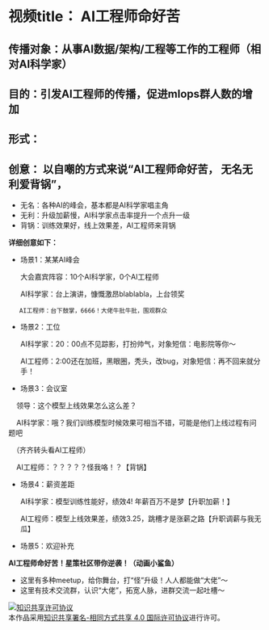 # 视频title： AI工程师命好苦


## 传播对象：从事AI数据/架构/工程等工作的工程师（相对AI科学家）


## 目的：引发AI工程师的传播，促进mlops群人数的增加

## 形式：

## 创意： 以自嘲的方式来说“AI工程师命好苦， 无名无利爱背锅”，
* 无名：各种AI的峰会，基本都是AI科学家唱主角
* 无利：升级加薪慢，AI科学家点击率提升一个点升一级
* 背锅：训练效果好，线上效果差，AI工程师来背锅


**详细创意如下：**

-   场景1：某某AI峰会

      大会嘉宾阵容：10个AI科学家，0个AI工程师

       AI科学家：台上演讲，慷慨激昂blablabla，上台领奖
 
       AI工程师：台下鼓掌，6666！大佬牛批牛批，围观群众

-   场景2：工位

     AI科学家：20：00点不见踪影，打扮帅气，对象短信：电影院等你～

     AI工程师：2:00还在加班，黑眼圈，秃头，改bug，对象短信：再不回来就分手！

-   场景3：会议室

    领导：这个模型上线效果怎么这么差？

    AI科学家：哦？我们训练模型时候效果可相当不错，可能是他们上线过程有问题吧

   （齐齐转头看AI工程师）

    AI工程师：？？？？？怪我咯！？【背锅】

-   场景4：薪资差距

     AI科学家：模型训练性能好，绩效4! 年薪百万不是梦【升职加薪！】

     AI工程师：模型上线效果差，绩效3.25，跳槽才是涨薪之路【升职调薪与我无瓜】
     
-   场景5：欢迎补充


  
**AI工程师命好苦！星策社区带你逆袭！（动画小鲨鱼）**

-   这里有多种meetup，给你舞台，打“怪”升级！人人都能做“大佬”～
-   这里有技术交流群，认识“大佬”，拓宽人脉，进群交流一起吐槽～

<a rel="license" href="http://creativecommons.org/licenses/by-sa/4.0/"><img alt="知识共享许可协议" style="border-width:0" src="https://i.creativecommons.org/l/by-sa/4.0/88x31.png" /></a><br />本作品采用<a rel="license" href="http://creativecommons.org/licenses/by-sa/4.0/">知识共享署名-相同方式共享 4.0 国际许可协议</a>进行许可。


